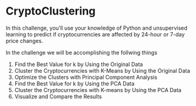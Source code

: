 # CryptoClustering

In this challenge, you’ll use your knowledge of Python and unsupervised learning to predict if cryptocurrencies are affected by 24-hour or 7-day price changes.

In the challenge we will be accomplishing the follwing things

  1. Find the Best Value for k by Using the Original Data
  2. Cluster the Cryptocurrencies with K-Means by Using the Original Data
  3. Optimize the Clusters with Principal Component Analysis
  4. Find the Best Value for k by Using the PCA Data
  5. Cluster the Cryptocurrencies with K-means by Using the PCA Data
  6. Visualize and Compare the Results 
